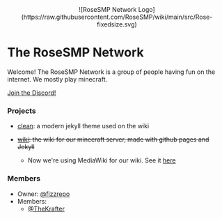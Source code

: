 <center>![RoseSMP Network Logo](https://raw.githubusercontent.com/RoseSMP/wiki/main/src/Rose-fixedsize.svg)</center>

# The RoseSMP Network

Welcome! The RoseSMP Network is a group of people having fun on the internet. We mostly play minecraft. 

[Join the Discord!](https://discord.gg/cupzHvHSqP)


### Projects

 - [clean](https://github.com/RoseSMP/clean): a modern jekyll theme used on the wiki

 - ~~[wiki](https://github.com/RoseSMP/wiki): the wiki for our minecraft server, made with github pages and Jekyll~~
    - Now we're using MediaWiki for our wiki. See it [here](https://newwiki.luminamc.com/)

### Members

 - Owner: [@fizzrepo](https://github.com/fizzrepo)
 - Members:
    - [@TheKrafter](https://github.com/TheKrafter)
